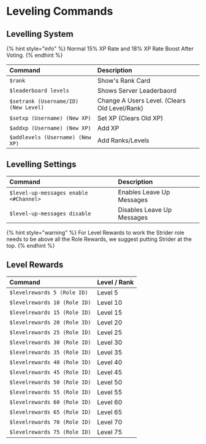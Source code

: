 # Leveling Commands

## Levelling System

{% hint style="info" %}
Normal 15% XP Rate and 18% XP Rate Boost After Voting.
{% endhint %}

| Command | Description |
| :--- | :--- |
| `$rank` | Show's Rank Card |
| `$leaderboard levels` | Shows Server Leaderbaord |
| `$setrank (Username/ID) (New Level)` | Change A Users Level. \(Clears Old Level/Rank\) |
| `$setxp (Username) (New XP)` | Set XP \(Clears Old XP\) |
| `$addxp (Username) (New XP)` | Add XP  |
| `$addlevels (Username) (New XP)` | Add Ranks/Levels |

## Levelling Settings <a id="welcome-leave-messages"></a>

| Command | Description |
| :--- | :--- |
| `$level-up-messages enable <#Channel>` | Enables Leave Up Messages |
| `$level-up-messages disable` | Disables Leave Up Messages |

{% hint style="warning" %}
For Level Rewards to work the Strider role needs to be above all the Role Rewards, we suggest putting Strider at the top.
{% endhint %}

## Level Rewards

| Command | Level / Rank |
| :--- | :--- |
| `$levelrewards 5 (Role ID)` | Level 5 |
| `$levelrewards 10 (Role ID)` | Level 10 |
| `$levelrewards 15 (Role ID)` | Level 15 |
| `$levelrewards 20 (Role ID)` | Level 20 |
| `$levelrewards 25 (Role ID)` | Level 25 |
| `$levelrewards 30 (Role ID)` | Level 30 |
| `$levelrewards 35 (Role ID)` | Level 35 |
| `$levelrewards 40 (Role ID)` | Level 40 |
| `$levelrewards 45 (Role ID)` | Level 45 |
| `$levelrewards 50 (Role ID)` | Level 50 |
| `$levelrewards 55 (Role ID)` | Level 55 |
| `$levelrewards 60 (Role ID)` | Level 60 |
| `$levelrewards 65 (Role ID)` | Level 65 |
| `$levelrewards 70 (Role ID)` | Level 70 |
| `$levelrewards 75 (Role ID)` | Level 75 |

